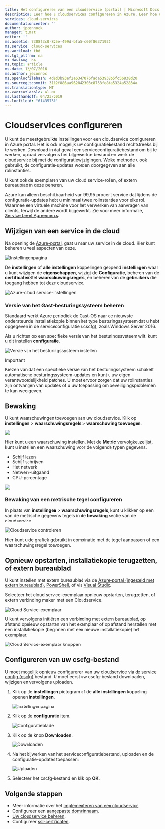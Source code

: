 ```yaml
---
title: Het configureren van een cloudservice (portal) | Microsoft Docs
description: Leer hoe u cloudservices configureren in Azure. Leer hoe u externe toegang tot de rolinstanties, configureren en bijwerken van de configuratie van de cloud-service. Deze voorbeelden gebruiken de Azure-portal.
services: cloud-services
documentationcenter: ''
author: jpconnock
manager: timlt
editor: ''
ms.assetid: 7308f3c0-825e-499d-bfa5-c60f86371921
ms.service: cloud-services
ms.workload: tbd
ms.tgt_pltfrm: na
ms.devlang: na
ms.topic: article
ms.date: 12/07/2016
ms.author: jeconnoc
ms.openlocfilehash: 4d8d3b93ef2a6347076fada53932b5fc56838d20
ms.sourcegitcommit: 3102f886aa962842303c8753fe8fa5324a52834a
ms.translationtype: MT
ms.contentlocale: nl-NL
ms.lasthandoff: 04/23/2019
ms.locfileid: "61435730"
---
```

# <a name="how-to-configure-cloud-services"></a>Cloudservices configureren

U kunt de meestgebruikte instellingen voor een cloudservice configureren in Azure portal. Het is ook mogelijk uw configuratiebestand rechtstreeks bij te werken. Download in dat geval een serviceconfiguratiebestand om bij te werken, upload vervolgens het bijgewerkte bestand en werk de cloudservice bij met de configuratiewijzigingen. Welke methode u ook gebruikt, de configuratie-updates worden doorgegeven aan alle rolinstanties.

U kunt ook de exemplaren van uw cloud service-rollen, of extern bureaublad in deze beheren.

Azure kan alleen beschikbaarheid van 99,95 procent service dat tijdens de configuratie-updates hebt u minimaal twee rolinstanties voor elke rol. Waarmee een virtuele machine voor het verwerken van aanvragen van clients, terwijl de andere wordt bijgewerkt. Zie voor meer informatie, [Service Level Agreements](https://azure.microsoft.com/support/legal/sla/).

## <a name="change-a-cloud-service"></a>Wijzigen van een service in de cloud

Na opening de [Azure-portal](https://portal.azure.com/), gaat u naar uw service in de cloud. Hier kunt beheren u veel aspecten van deze.

![Instellingenpagina](./media/cloud-services-how-to-configure-portal/cloud-service.png)

De **instellingen** of **alle instellingen** koppelingen geopend **instellingen** waar u kunt wijzigen de **eigenschappen**, wijzigt de  **Configuratie**, beheren van de **certificaten**Stel **waarschuwingsregels**, en beheren van de **gebruikers** die toegang hebben tot deze cloudservice.

![Azure-cloud service-instellingen](./media/cloud-services-how-to-configure-portal/cs-settings-blade.png)

### <a name="manage-guest-os-version"></a>Versie van het Gast-besturingssysteem beheren

Standaard werkt Azure periodiek de Gast-OS naar de nieuwste ondersteunde installatiekopie binnen het type besturingssysteem dat u hebt opgegeven in de serviceconfiguratie (.cscfg), zoals Windows Server 2016.

Als u richten op een specifieke versie van het besturingssysteem wilt, kunt u dit instellen **configuratie**.

![Versie van het besturingssysteem instellen](./media/cloud-services-how-to-configure-portal/cs-settings-config-guestosversion.png)

>[!IMPORTANT]
> Kiezen van dat een specifieke versie van het besturingssysteem schakelt automatische besturingssysteem-updates en kunt u uw eigen verantwoordelijkheid patches. U moet ervoor zorgen dat uw rolinstanties zijn ontvangen van updates of u uw toepassing om beveiligingsproblemen te kan weergeven.

## <a name="monitoring"></a>Bewaking

U kunt waarschuwingen toevoegen aan uw cloudservice. Klik op **instellingen** > **waarschuwingsregels** > **waarschuwing toevoegen**.

![](./media/cloud-services-how-to-configure-portal/cs-alerts.png)

Hier kunt u een waarschuwing instellen. Met de **Metric** vervolgkeuzelijst, kunt u instellen een waarschuwing voor de volgende typen gegevens.

* Schijf lezen
* Schijf schrijven
* Het netwerk
* Netwerk-uitgaand
* CPU-percentage

![](./media/cloud-services-how-to-configure-portal/cs-alert-item.png)

### <a name="configure-monitoring-from-a-metric-tile"></a>Bewaking van een metrische tegel configureren

In plaats van **instellingen** > **waarschuwingsregels**, kunt u klikken op een van de metrische gegevens tegels in de **bewaking** sectie van de cloudservice.

![Cloudservice controleren](./media/cloud-services-how-to-configure-portal/cs-monitoring.png)

Hier kunt u de grafiek gebruikt in combinatie met de tegel aanpassen of een waarschuwingsregel toevoegen.

## <a name="reboot-reimage-or-remote-desktop"></a>Opnieuw opstarten, installatiekopie terugzetten, of extern bureaublad

U kunt instellen met extern bureaublad via de [Azure-portal (ingesteld met extern bureaublad)](cloud-services-role-enable-remote-desktop-new-portal.md), [PowerShell](cloud-services-role-enable-remote-desktop-powershell.md), of via [Visual Studio](cloud-services-role-enable-remote-desktop-visual-studio.md).

Selecteer het cloud service-exemplaar opnieuw opstarten, terugzetten, of extern verbinding maken met een Cloudservice.

![Cloud Service-exemplaar](./media/cloud-services-how-to-configure-portal/cs-instance.png)

U kunt vervolgens initiëren een verbinding met extern bureaublad, op afstand opnieuw opstarten van het exemplaar of op afstand herstellen met een installatiekopie (beginnen met een nieuwe installatiekopie) het exemplaar.

![Cloud Service-exemplaar knoppen](./media/cloud-services-how-to-configure-portal/cs-instance-buttons.png)

## <a name="reconfigure-your-cscfg"></a>Configureren van uw cscfg-bestand

U moet mogelijk opnieuw configureren van uw cloudservice via de [service config (cscfg)](cloud-services-model-and-package.md#cscfg) bestand. U moet eerst uw cscfg-bestand downloaden, wijzigen en vervolgens uploaden.

1. Klik op de **instellingen** pictogram of de **alle instellingen** koppeling openen **instellingen**.

    ![Instellingenpagina](./media/cloud-services-how-to-configure-portal/cloud-service.png)
2. Klik op de **configuratie** item.

    ![Configuratieblade](./media/cloud-services-how-to-configure-portal/cs-settings-config.png)
3. Klik op de knop **Downloaden**.

    ![Downloaden](./media/cloud-services-how-to-configure-portal/cs-settings-config-panel-download.png)
4. Na het bijwerken van het serviceconfiguratiebestand, uploaden en de configuratie-updates toepassen:

    ![Uploaden](./media/cloud-services-how-to-configure-portal/cs-settings-config-panel-upload.png)
5. Selecteer het cscfg-bestand en klik op **OK**.

## <a name="next-steps"></a>Volgende stappen

* Meer informatie over het [implementeren van een cloudservice](cloud-services-how-to-create-deploy-portal.md).
* Configureer een [aangepaste domeinnaam](cloud-services-custom-domain-name-portal.md).
* [Uw cloudservice beheren](cloud-services-how-to-manage-portal.md).
* Configureer [ssl-certificaten](cloud-services-configure-ssl-certificate-portal.md).
